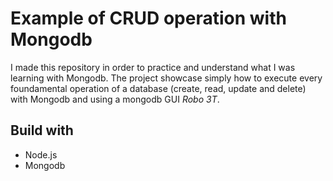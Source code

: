 # Example of CRUD operation with Mongodb

I made this repository in order to practice and understand what I was learning with Mongodb. The project showcase simply how to execute every foundamental operation of a database (create, read, update and delete) with Mongodb and using  a mongodb GUI *Robo 3T*. 

## Build with 
- Node.js
- Mongodb